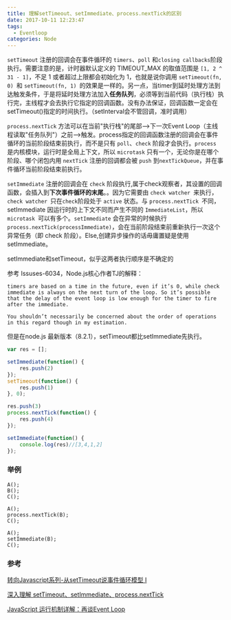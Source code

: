 ```yaml
---
title: 理解setTimeout、setImmediate、process.nextTick的区别
date: 2017-10-11 12:23:47
tags: 
  - Eventloop
categories: Node
---
```


 `setTimeout` 注册的回调会在事件循环的 `timers`、`poll` 和` closing callbacks `阶段执行。需要注意的是，计时器默认定义的 TIMEOUT_MAX 的取值范围是 `[1, 2 ^ 31 - 1]`，不足 1 或者超过上限都会初始化为 1，也就是说你调用 `setTimeout(fn, 0) `和 `setTimeout(fn, 1) `的效果是一样的。另一点，当timer到延时处理方法到达触发条件，于是将延时处理方法加入**任务队列**，必须等到当前代码（执行栈）执行完，主线程才会去执行它指定的回调函数。没有办法保证，回调函数一定会在setTimeout()指定的时间执行。（setInterval会不管回调，准时调用）

`process.nextTick` 方法可以在当前"执行栈"的尾部-->下一次Event Loop（主线程读取"任务队列"）之前-->触发。process指定的回调函数注册的回调会在事件循环的当前阶段结束前执行，而不是只有 `poll`、`check` 阶段才会执行。`process` 是内核模块，运行时是全局上下文，所以 `microtask` 只有一个，无论你是在哪个阶段、哪个闭包内用 `nextTick` 注册的回调都会被 `push` 到`nextTickQueue`，并在事件循环当前阶段结束前执行。

 `setImmediate` 注册的回调会在 `check` 阶段执行,属于check观察者，其设置的回调函数，会插入到**下次事件循环的末尾**。。因为它需要由 `check watcher `来执行，`check watcher `只在` check `阶段处于 `active` 状态。与 `process.nextTick `不同，setImmediate 因运行时的上下文不同而产生不同的 `ImmediateList`，所以 `microtask `可以有多个。`setImmediate` 会在异常的时候执行` process.nextTick(processImmediate)`，会在当前阶段结束前重新执行一次这个异常任务（即 check 阶段）。Else,创建异步操作的话毋庸置疑是使用setImmediate。

setImmediate和setTimeout，似乎这两者执行顺序是不确定的


参考 Issuses-6034，Node.js核心作者TJ的解释：

```
timers are based on a time in the future, even if it’s 0, while check immediate is always on the next turn of the loop. So it’s possible that the delay of the event loop is low enough for the timer to fire after the immediate.

You shouldn’t necessarily be concerned about the order of operations in this regard though in my estimation.
```
但是在node.js 最新版本（8.2.1），setTimeout都比setImmediate先执行。
```javascript
var res = [];

setImmediate(function() {
    res.push(2)
});
setTimeout(function() {
    res.push(1)
}, 0);

res.push(3)
process.nextTick(function() {
    res.push(4)
});

setImmediate(function() {
    console.log(res)//[3,4,1,2]
});
```

### 举例

```
A();
B();
C();
```

```
A();
process.nextTick(B);
C();
```

```
A();
setImmediate(B);
C();
```

### 参考

[转向Javascript系列-从setTimeout说事件循环模型 I](http://www.alloyteam.com/2015/10/turning-to-javascript-series-from-settimeout-said-the-event-loop-model/)

[深入理解 setTimeout、setImmediate、process.nextTick](https://cnodejs.org/topic/58d7d2f26f8b9bf02d1d0b1b)

[JavaScript 运行机制详解：再谈Event Loop](http://www.ruanyifeng.com/blog/2014/10/event-loop.html)
